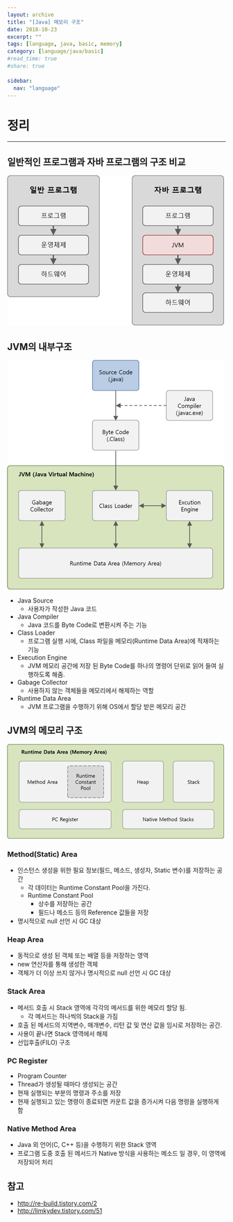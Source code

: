 ```yaml
---
layout: archive
title: "[Java] 메모리 구조"
date: 2018-10-23
excerpt: ""
tags: [language, java, basic, memory]
category: [language/java/basic]
#read_time: true
#share: true

sidebar:
  nav: "language"
---
```


# 정리

* * *

## 일반적인 프로그램과 자바 프로그램의 구조 비교

![memory01](/assets/image/language/java/basic/memory01.png)

## JVM의 내부구조

![memory02](/assets/image/language/java/basic/memory02.png)

* Java Source
  * 사용자가 작성한 Java 코드
* Java Compiler
  * Java 코드를 Byte Code로 변환시켜 주는 기능
* Class Loader
  * 프로그램 실행 시에, Class 파일을 메모리(Runtime Data Area)에 적재하는 기능
* Execution Engine
  * JVM 메모리 공간에 저장 된 Byte Code를 하나의 명령어 단위로 읽어 들여 실행하도록 해줌.
* Gabage Collector
  * 사용하지 않는 객체들을 메모리에서 해제하는 역할
* Runtime Data Area
  * JVM 프로그램을 수행하기 위해 OS에서 할당 받은 메모리 공간

## JVM의 메모리 구조

![memory02](/assets/image/language/java/basic/memory03.png)

### Method(Static) Area

* 인스턴스 생성을 위한 필요 정보(필드, 메소드, 생성자, Static 변수)를 저장하는 공간
  * 각 데이터는 Runtime Constant Pool을 가진다.
  * Runtime Constant Pool
    * 상수를 저장하는 공간
    * 필드나 메소드 등의 Reference 값들을 저장
* 명시적으로 null 선언 시 GC 대상

### Heap Area

* 동적으로 생성 된 객체 또는 배열 등을 저장하는 영역
* new 연산자를 통해 생성한 객체
* 객체가 더 이상 쓰지 않거나 명시적으로 null 선언 시 GC 대상

### Stack Area

* 메서드 호출 시 Stack 영역에 각각의 메서드를 위한 메모리 할당 됨.
  * 각 메서드는 하나씩의 Stack을 가짐
* 호출 된 메서드의 지역변수, 매개변수, 리턴 값 및 연산 값을 임시로 저장하는 공간.
* 사용이 끝나면 Stack 영역에서 해제
* 선입후출(FILO) 구조

### PC Register

* Program Counter
* Thread가 생성될 때마다 생성되는 공간
* 현재 실행되는 부분의 명령과 주소를 저장
* 현재 실행되고 있는 명령이 종료되면 카운트 값을 증가시켜 다음 명령을 실행하게 함

### Native Method Area

* Java 외 언어(C, C++ 등)을 수행하기 위한 Stack 영역
* 프로그램 도중 호출 된 메서드가 Native 방식을 사용하는 메소드 일 경우, 이 영역에 저장되어 처리

## 참고

* <http://re-build.tistory.com/2>
* <http://limkydev.tistory.com/51>